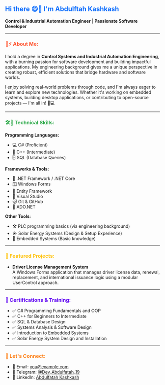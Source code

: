 <h2 style="color:#0d6efd; font-weight:bold;">Hi there 😄👋 I'm Abdulftah Kashkash</h2>

**Control & Industrial Automation Engineer** | **Passionate Software Developer**

---

<h3 style="color:#ff5733; font-weight:bold;">🚀⚡ About Me:</h3>

I hold a degree in **Control Systems and Industrial Automation Engineering**, with a burning passion for software development and building impactful applications. My engineering background gives me a unique perspective in creating robust, efficient solutions that bridge hardware and software worlds.

I enjoy solving real-world problems through code, and I'm always eager to learn and explore new technologies. Whether it's working on embedded systems, building desktop applications, or contributing to open-source projects — I'm all in! 🔧💻

---

<h3 style="color:#28a745; font-weight:bold;">🛠️💬 Technical Skills:</h3>

**Programming Languages:**

- 💻 C# (Proficient)
- 🧠 C++ (Intermediate)
- 🗄️ SQL (Database Queries)

**Frameworks & Tools:**

- 🧩 .NET Framework / .NET Core
- 🪟 Windows Forms
- 🧪 Entity Framework
- 🧰 Visual Studio
- 🐱 Git & GitHub
- 🔗 ADO.NET

**Other Tools:**

- 🛠️ PLC programming basics (via engineering background)
- ☀️ Solar Energy Systems (Design & Setup Experience)
- 📡 Embedded Systems (Basic knowledge)

---

<h3 style="color:#ffc107; font-weight:bold;">📌 Featured Projects:</h3>

- **Driver License Management System**  
  A Windows Forms application that manages driver license data, renewal, replacement, and international issuance logic using a modular UserControl approach.

---

<h3 style="color:#6610f2; font-weight:bold;">📜 Certifications & Training:</h3>

- ✅ C# Programming Fundamentals and OOP  
- ✅ C++ for Beginners to Intermediate  
- ✅ SQL & Database Design  
- ✅ Systems Analysis & Software Design  
- ✅ Introduction to Embedded Systems  
- ✅ Solar Energy System Design and Installation  

---

<h3 style="color:#fd7e14; font-weight:bold;">🤝 Let's Connect:</h3>

- 📧 Email: you@example.com  
- 🔗 Telegram: [@Dev_Abdulfatah_19](https://t.me/Dev_Abdulfatah_19)  
- 💼 LinkedIn: [Abdulfatah Kashkash](https://www.linkedin.com/in/abdulfatah-kashkash-%D8%B9%D8%A8%D8%AF%D8%A7%D9%84%D9%81%D8%AA%D8%A7%D8%AD-2928b7238)

